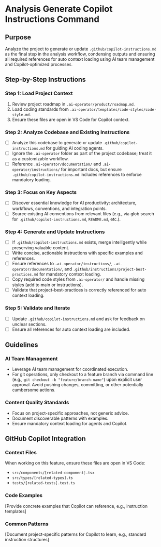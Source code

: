 # Analysis Generate Copilot Instructions Command

## Purpose

Analyze the project to generate or update `.github/copilot-instructions.md` as the final step in the analysis workflow, condensing outputs and ensuring all required references for auto context loading using AI team management and Copilot-optimized processes.

## Step-by-Step Instructions

### Step 1: Load Project Context
1. Review project roadmap in `.ai-operator/product/roadmap.md`.
2. Load coding standards from `.ai-operator/templates/code-styles/code-style.md`.
3. Ensure these files are open in VS Code for Copilot context.

### Step 2: Analyze Codebase and Existing Instructions
- [ ] Analyze this codebase to generate or update `.github/copilot-instructions.md` for guiding AI coding agents.
- [ ] Ignore the `.ai-operator` folder as part of the project codebase; treat it as a customizable workflow.
- [ ] Reference `.ai-operator/documentation/` and `.ai-operator/instructions/` for important docs, but ensure `.github/copilot-instructions.md` includes references to enforce mandatory loading.

### Step 3: Focus on Key Aspects
- [ ] Discover essential knowledge for AI productivity: architecture, workflows, conventions, and integration points.
- [ ] Source existing AI conventions from relevant files (e.g., via glob search for `.github/copilot-instructions.md`, `README.md`, etc.).

### Step 4: Generate and Update Instructions
- [ ] If `.github/copilot-instructions.md` exists, merge intelligently while preserving valuable content.
- [ ] Write concise, actionable instructions with specific examples and references.
- [ ] Ensure references to `.ai-operator/instructions/`, `.ai-operator/documentation/`, and `.github/instructions/project-best-practices.md` for mandatory context loading.
- [ ] Copy required code styles from `.ai-operator/` and handle missing styles (add to main or instructions).
- [ ] Validate that project-best-practices is correctly referenced for auto context loading.

### Step 5: Validate and Iterate
- [ ] Update `.github/copilot-instructions.md` and ask for feedback on unclear sections.
- [ ] Ensure all references for auto context loading are included.

## Guidelines

### AI Team Management
- Leverage AI team management for coordinated execution.
- For git operations, only checkout to a feature branch via command line (e.g., `git checkout -b "feature/branch-name"`) upon explicit user approval. Avoid pushing changes, committing, or other potentially cumbersome actions.

### Content Quality Standards
- Focus on project-specific approaches, not generic advice.
- Document discoverable patterns with examples.
- Ensure mandatory context loading for agents and Copilot.

## GitHub Copilot Integration

### Context Files
When working on this feature, ensure these files are open in VS Code:
- `src/components/[related-component].tsx`
- `src/types/[related-types].ts`
- `tests/[related-tests].test.ts`

### Code Examples
[Provide concrete examples that Copilot can reference, e.g., instruction templates]

### Common Patterns
[Document project-specific patterns for Copilot to learn, e.g., standard instruction structures]
